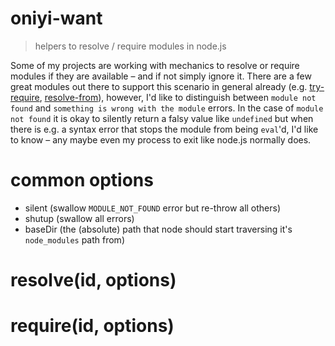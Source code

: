 # oniyi-want
> helpers to resolve / require modules in node.js

Some of my projects are working with mechanics to resolve or require modules if they are available – and if not simply ignore it. There are a few great modules out there to support this scenario in general already (e.g. [try-require](https://www.npmjs.com/package/try-require), [resolve-from](https://www.npmjs.com/package/resolve-from#resolvefromsilentfromdir-moduleid)), however, I'd like to distinguish between `module not found` and `something is wrong with the module` errors. In the case of `module not found` it is okay to silently return a falsy value like `undefined` but when there is e.g. a syntax error that stops the module from being `eval`'d, I'd like to know – any maybe even my process to exit like node.js normally does.

# common options
- silent (swallow `MODULE_NOT_FOUND` error but re-throw all others)
- shutup (swallow all errors)
- baseDir (the (absolute) path that node should start traversing it's `node_modules` path from)

# resolve(id, options)

# require(id, options)
